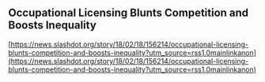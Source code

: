 ## Occupational Licensing Blunts Competition and Boosts Inequality
  
  [https://news.slashdot.org/story/18/02/18/156214/occupational-licensing-blunts-competition-and-boosts-inequality?utm_source=rss1.0mainlinkanon](https://news.slashdot.org/story/18/02/18/156214/occupational-licensing-blunts-competition-and-boosts-inequality?utm_source=rss1.0mainlinkanon)